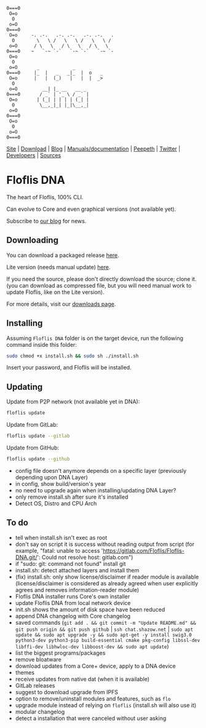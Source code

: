 ```
0===0
 O=o
  O
 o=O
0===0
 O=o     -. .-.   .-. .-.   .-. .-.   .
  O        \   \ /   \   \ /   \   \ /
 o=O      / \   \   / \   \   / \   \
0===0    ~   `-~ `-`   `-~ `-`   `-~ `-
 O=o
  O
 o=O       _            _           
0===0     |_  |   _   _|_  |  o   _
 O=o      |   |  (_)   |   |  |  _>
  O
 o=O         __| |_ __   __ _ 
0===0       / _` | '_ \ / _` |
 O=o       | (_| | | | | (_| |
  O         \__,_|_| |_|\__,_|
 o=O
0===0
 O=o
  O
 o=O
0===0
```

[Site](https://floflis.github.io/) | [Download](https://floflis.github.io/download/) | [Blog](https://floflis.github.io/blog/) | [Manuals/documentation](https://floflis.github.io/docs/) | [Peepeth](https://peepeth.com/floflis) | [Twitter](https://twitter.com/FloflisOS) | [Developers](https://floflis.github.io/docs/dev/) | [Sources](https://floflis.github.io/source/)

# Floflis DNA

The heart of Floflis, 100% CLI.

Can evolve to Core and even graphical versions (not available yet).

Subscribe to [our blog](https://floflis.github.io/blog/) for news.

## Downloading

You can download a packaged release [here](https://github.com/Floflis/Floflis-DNA/releases/download/071/Floflis.DNA.tar.gz).

Lite version (needs manual update) [here](https://github.com/Floflis/Floflis-DNA/releases/download/071/Floflis.DNA.Lite.tar.gz).

If you need the source, please don't directly download the source; clone it. (you can download as compressed file, but you will need manual work to update Floflis, like on the Lite version).

For more details, visit our [downloads page](https://floflis.github.io/download/).

## Installing

Assuming `Floflis DNA` folder is on the target device, run the following command inside this folder:

```sh
sudo chmod +x install.sh && sudo sh ./install.sh
```


Insert your password, and Floflis will be installed.

## Updating

Update from P2P network (not available yet in DNA):

```sh
floflis update
```

Update from GitLab:

```sh
floflis update --gitlab
```

Update from GitHub:

```sh
floflis update --github
```

* config file doesn't anymore depends on a specific layer (previously depending upon DNA Layer)
* in config, show build/version's year
* no need to upgrade again when installing/updating DNA Layer?
* only remove install.sh after sure it's installed
* Detect OS, Distro and CPU Arch

## To do

* tell when install.sh isn't exec as root
* don't say on script it is success without reading output from script (for example, "fatal: unable to access 'https://gitlab.com/Floflis/Floflis-DNA.git/': Could not resolve host: gitlab.com")
* if "sudo: git: command not found" install git
* install.sh: detect attached layers and install them
* (fix) install.sh: only show license/disclaimer if reader module is available (license/disclaimer is considered as already agreed when user explicitly agrees and removes information-reader module)
* Floflis DNA installer runs Core's own installer
* update Floflis DNA from local network device
* init.sh shows the amount of disk space have been reduced
* append DNA changelog with Core changelog
* saved commands (`git add . && git commit -m "Update README.md" && git push origin && git push github` | `ssh chat.shazow.net` | `sudo apt update && sudo apt upgrade -y && sudo apt-get -y install swig3.0 python3-dev python3-pip build-essential cmake pkg-config libssl-dev libffi-dev libhwloc-dev libboost-dev && sudo apt update`)
* list the biggest programs/packages
* remove bloatware
* download updates from a Core+ device, apply to a DNA device
* themes
* receive updates from native dat (when it is available)
* GitLab releases
* suggest to download upgrade from IPFS
* option to remove/uninstall modules and features, such as `flo`
* upgrade module instead of relying on `floflis` (install.sh will also use it)
* modular changelog
* detect a installation that were canceled without user asking
